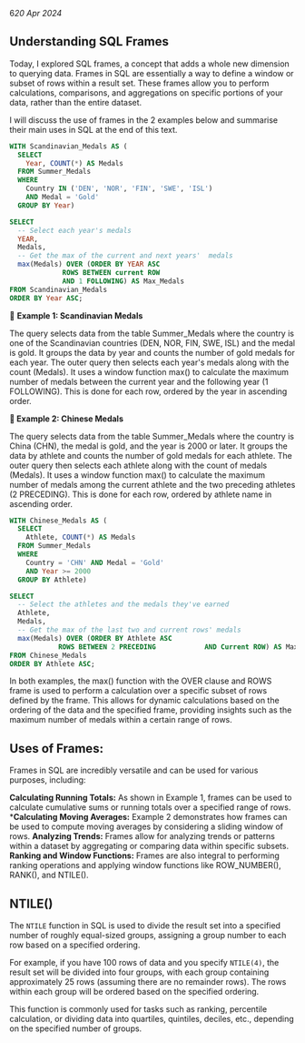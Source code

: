 6*20 Apr 2024*
## Understanding SQL Frames 

Today, I explored SQL frames, a concept that adds a whole new dimension to querying data. Frames in SQL are essentially a way to define a window or subset of rows within a result set. These frames allow you to perform calculations, comparisons, and aggregations on specific portions of your data, rather than the entire dataset.

I will discuss the use of frames in the 2 examples below and summarise their main uses in SQL at the end of this text.


```sql
WITH Scandinavian_Medals AS (
  SELECT
    Year, COUNT(*) AS Medals
  FROM Summer_Medals
  WHERE
    Country IN ('DEN', 'NOR', 'FIN', 'SWE', 'ISL')
    AND Medal = 'Gold'
  GROUP BY Year)

SELECT
  -- Select each year's medals
  YEAR,
  Medals,
  -- Get the max of the current and next years'  medals
  max(Medals) OVER (ORDER BY YEAR ASC
             ROWS BETWEEN current ROW
             AND 1 FOLLOWING) AS Max_Medals
FROM Scandinavian_Medals
ORDER BY Year ASC;
```
🔼 **Example 1: Scandinavian Medals**

The query selects data from the table Summer_Medals where the country is one of the Scandinavian countries (DEN, NOR, FIN, SWE, ISL) and the medal is gold.
It groups the data by year and counts the number of gold medals for each year.
The outer query then selects each year's medals along with the count (Medals).
It uses a window function max() to calculate the maximum number of medals between the current year and the following year (1 FOLLOWING). This is done for each row, ordered by the year in ascending order.


**🔽 Example 2: Chinese Medals**

The query selects data from the table Summer_Medals where the country is China (CHN), the medal is gold, and the year is 2000 or later.
It groups the data by athlete and counts the number of gold medals for each athlete.
The outer query then selects each athlete along with the count of medals (Medals).
It uses a window function max() to calculate the maximum number of medals among the current athlete and the two preceding athletes (2 PRECEDING). This is done for each row, ordered by athlete name in ascending order.
```sql
WITH Chinese_Medals AS (
  SELECT
    Athlete, COUNT(*) AS Medals
  FROM Summer_Medals
  WHERE
    Country = 'CHN' AND Medal = 'Gold'
    AND Year >= 2000
  GROUP BY Athlete)

SELECT
  -- Select the athletes and the medals they've earned
  Athlete,
  Medals,
  -- Get the max of the last two and current rows' medals 
  max(Medals) OVER (ORDER BY Athlete ASC
            ROWS BETWEEN 2 PRECEDING            AND Current ROW) AS Max_Medals
FROM Chinese_Medals
ORDER BY Athlete ASC;
```
In both examples, the max() function with the OVER clause and ROWS frame is used to perform a calculation over a specific subset of rows defined by the frame. This allows for dynamic calculations based on the ordering of the data and the specified frame, providing insights such as the maximum number of medals within a certain range of rows.

## **Uses of Frames:**

Frames in SQL are incredibly versatile and can be used for various purposes, including:

**Calculating Running Totals:** As shown in Example 1, frames can be used to calculate cumulative sums or running totals over a specified range of rows.
***Calculating Moving Averages:** Example 2 demonstrates how frames can be used to compute moving averages by considering a sliding window of rows.
**Analyzing Trends:** Frames allow for analyzing trends or patterns within a dataset by aggregating or comparing data within specific subsets.
**Ranking and Window Functions:** Frames are also integral to performing ranking operations and applying window functions like ROW_NUMBER(), RANK(), and NTILE().

## NTILE()
The `NTILE` function in SQL is used to divide the result set into a specified number of roughly equal-sized groups, assigning a group number to each row based on a specified ordering. 

For example, if you have 100 rows of data and you specify `NTILE(4)`, the result set will be divided into four groups, with each group containing approximately 25 rows (assuming there are no remainder rows). The rows within each group will be ordered based on the specified ordering.

This function is commonly used for tasks such as ranking, percentile calculation, or dividing data into quartiles, quintiles, deciles, etc., depending on the specified number of groups.
